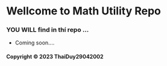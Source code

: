 # Wellcome to Math Utility Repo
### YOU WILL find in thí repo ...
* Coming soon....

#### Copyright &#169; 2023 ThaiDuy29042002